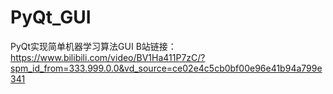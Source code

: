 # PyQt_GUI
PyQt实现简单机器学习算法GUI
B站链接：https://www.bilibili.com/video/BV1Ha411P7zC/?spm_id_from=333.999.0.0&vd_source=ce02e4c5cb0bf00e96e41b94a799e341
